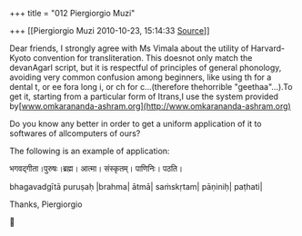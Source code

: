 +++
title = "012 Piergiorgio Muzi"

+++
[[Piergiorgio Muzi	2010-10-23, 15:14:33 [Source](https://groups.google.com/g/samskrita/c/foDAE7fQS9A)]]



Dear friends, I strongly agree with Ms Vimala about the utility of Harvard-Kyoto convention for transliteration. This doesnot only match the devanAgarI script, but it is respectful of principles of general phonology, avoiding very common confusion among beginners, like using th for a dental t, or ee fora long i, or ch for c...(therefore thehorrible "geethaa"...).To get it, starting from a particular form of Itrans,I use the system provided by[www.omkarananda-ashram.org](http://www.omkarananda-ashram.org)

Do you know any better in order to get a uniform application of it to softwares of allcomputers of ours?

The following is an example of application:

भगवद्गीता।पुरुषः।ब्रह्म। आत्मा। संस्कृतम्। पाणिनिः। पठति।

bhagavadgītā puruṣaḥ \|brahma\| ātmā\| saṁskṛtam\| pāṇiniḥ\| paṭhati\|

Thanks, Piergiorgio





